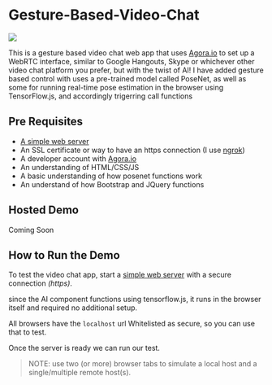 # Gesture-Based-Video-Chat

![](https://miro.medium.com/max/1400/1*XEu9XT-U1RKmuTtz8k3qMQ.png)

This is a gesture based video chat web app that uses [Agora.io](https://www.agora.io) to set up a WebRTC interface, similar to Google Hangouts, Skype or whichever other video chat platform you prefer, but with the twist of AI! I have added gesture based control with uses a pre-trained model called PoseNet, as well as some for running real-time pose estimation in the browser using TensorFlow.js, and accordingly trigerring call functions
## Pre Requisites
- [A simple web server](https://developer.mozilla.org/en-US/docs/Learn/Common_questions/set_up_a_local_testing_server)
- An SSL certificate or way to have an https connection (I use [ngrok](https://ngrok.com))
- A developer account with [Agora.io](https://www.agora.io)
- An understanding of HTML/CSS/JS 
- A basic understanding of how posenet functions work 
- An understand of how Bootstrap and JQuery functions

## Hosted Demo ##
Coming Soon

## How to Run the Demo ##
To test the video chat app, start a [simple web server](https://developer.mozilla.org/en-US/docs/Learn/Common_questions/set_up_a_local_testing_server) with a secure connection _(https)_. 

since the AI component functions using tensorflow.js, it runs in the browser itself and required no additional setup. 

All browsers have the `localhost` url Whitelisted as secure, so you can use that to test. 

Once the server is ready we can run our test.

>NOTE: use two (or more) browser tabs to simulate a local host and a single/multiple remote host(s).
